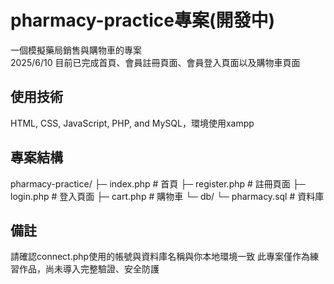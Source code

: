 # pharmacy-practice專案(開發中)
一個模擬藥局銷售與購物車的專案<br/>
2025/6/10 目前已完成首頁、會員註冊頁面、會員登入頁面以及購物車頁面

## 使用技術
HTML, CSS, JavaScript, PHP, and MySQL，環境使用xampp

## 專案結構
pharmacy-practice/
├─ index.php # 首頁
├─ register.php # 註冊頁面
├─ login.php # 登入頁面
├─ cart.php # 購物車
└─ db/
    └─ pharmacy.sql # 資料庫
## 備註
請確認connect.php使用的帳號與資料庫名稱與你本地環境一致
此專案僅作為練習作品，尚未導入完整驗證、安全防護

